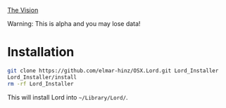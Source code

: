 
[The Vision](TheBigPlan.md)

Warning: This is alpha and you may lose data! 

# Installation

```bash
git clone https://github.com/elmar-hinz/OSX.Lord.git Lord_Installer
Lord_Installer/install
rm -rf Lord_Installer
```

This will install Lord into `~/Library/Lord/`.


